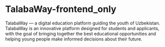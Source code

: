 # TalabaWay-frontend_only
TalabaWay — a digital education platform guiding the youth of Uzbekistan.  TalabaWay is an innovative platform designed for students and applicants, with the goal of bringing together the best educational opportunities and helping young people make informed decisions about their future. 
